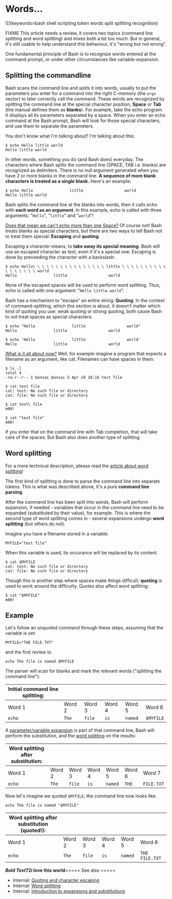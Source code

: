 # Words...

![](keywords>bash shell scripting token words split splitting recognition)

FIXME This article needs a review, it covers two topics (command line
splitting and word splitting) and mixes both a bit too much. But in
general, it's still usable to help understand this behaviour, it's
"wrong but not wrong".

One fundamental principle of Bash is to recognize words entered at the
command prompt, or under other circumstances like variable-expansion.

## Splitting the commandline

Bash scans the command line and splits it into words, usually to put the
parameters you enter for a command into the right C-memory (the `argv`
vector) to later correctly call the command. These words are recognized
by splitting the command line at the special character position,
**Space** or **Tab** (the manual defines them as **blanks**). For
example, take the echo program. It displays all its parameters separated
by a space. When you enter an echo command at the Bash prompt, Bash will
look for those special characters, and use them to separate the
parameters.

You don't know what I'm talking about? I'm talking about this:

    $ echo Hello little world
    Hello little world

In other words, something you do (and Bash does) everyday. The
characters where Bash splits the command line (SPACE, TAB i.e. blanks)
are recognized as delimiters. There is no null argument generated when
you have 2 or more blanks in the command line. **A sequence of more
blank characters is treated as a single blank.** Here's an example:

    $ echo Hello                little                  world
    Hello little world

Bash splits the command line at the blanks into words, then it calls
echo with **each word as an argument**. In this example, echo is called
with three arguments: "`Hello`", "`little`" and "`world`"!

<u>Does that mean we can't echo more than one Space?</u> Of course not!
Bash treats blanks as special characters, but there are two ways to tell
Bash not to treat them special: **Escaping** and **quoting**.

Escaping a character means, to **take away its special meaning**. Bash
will use an escaped character as text, even if it's a special one.
Escaping is done by preceeding the character with a backslash:

    $ echo Hello\ \ \ \ \ \ \ \ \ \ \ \ \ \ \ \ little \ \ \ \ \ \ \ \ \ \ \ \ \ \ \ \ \ world
    Hello                little                  world

None of the escaped spaces will be used to perform word splitting. Thus,
echo is called with one argument: "`Hello little world`".

Bash has a mechanism to "escape" an entire string: **Quoting**. In the
context of command-splitting, which this section is about, it doesn't
matter which kind of quoting you use: weak quoting or strong quoting,
both cause Bash to not treat spaces as special characters:

    $ echo "Hello                little                  world"
    Hello                little                  world

    $ echo 'Hello                little                  world'
    Hello                little                  world

<u>What is it all about now?</u> Well, for example imagine a program
that expects a filename as an argument, like cat. Filenames can have
spaces in them:

    $ ls -l
    total 4
    -rw-r--r-- 1 bonsai bonsai 5 Apr 18 18:16 test file

    $ cat test file
    cat: test: No such file or directory
    cat: file: No such file or directory

    $ cat test\ file
    m00!

    $ cat "test file"
    m00!

If you enter that on the command line with Tab completion, that will
take care of the spaces. But Bash also does another type of splitting.

## Word splitting

For a more technical description, please read the [article about word
splitting](/syntax/expansion/wordsplit.md)!

The first kind of splitting is done to parse the command line into
separate tokens. This is what was described above, it's a pure **command
line parsing**.

After the command line has been split into words, Bash will perform
expansion, if needed - variables that occur in the command line need to
be expanded (substituted by their value), for example. This is where the
second type of word splitting comes in - several expansions undergo
**word splitting** (but others do not).

Imagine you have a filename stored in a variable:

    MYFILE="test file"

When this variable is used, its occurance will be replaced by its
content.

    $ cat $MYFILE
    cat: test: No such file or directory
    cat: file: No such file or directory

Though this is another step where spaces make things difficult,
**quoting** is used to work around the difficulty. Quotes also affect
word splitting:

    $ cat "$MYFILE"
    m00!

## Example

Let's follow an unquoted command through these steps, assuming that the
variable is set:

    MYFILE="THE FILE.TXT"

and the first review is:

    echo The file is named $MYFILE

The parser will scan for blanks and mark the relevant words ("splitting
the command line"):

| Initial command line splitting: |        |        |        |         |           |
|---------------------------------|--------|--------|--------|---------|-----------|
| Word 1                          | Word 2 | Word 3 | Word 4 | Word 5  | Word 6    |
| `echo`                          | `The`  | `file` | `is`   | `named` | `$MYFILE` |

A [parameter/variable expansion](/syntax/pe.md) is part of that command
line, Bash will perform the substitution, and the [word
splitting](/syntax/expansion/wordsplit.md) on the results:

| Word splitting after substitution: |        |        |        |         |        |            |
|------------------------------------|--------|--------|--------|---------|--------|------------|
| Word 1                             | Word 2 | Word 3 | Word 4 | Word 5  | Word 6 | Word 7     |
| `echo`                             | `The`  | `file` | `is`   | `named` | `THE`  | `FILE.TXT` |

Now let's imagine we quoted `$MYFILE`, the command line now looks like:

    echo The file is named "$MYFILE"

| Word splitting after substitution (quoted!): |        |        |        |         |                |
|----------------------------------------------|--------|--------|--------|---------|----------------|
| Word 1                                       | Word 2 | Word 3 | Word 4 | Word 5  | Word 6         |
| `echo`                                       | `The`  | `file` | `is`   | `named` | `THE FILE.TXT` |

***Bold Text*72i love this world**===== See also =====

- Internal: [Quoting and character escaping](/syntax/quoting.md)
- Internal: [Word splitting](/syntax/expansion/wordsplit.md)
- Internal: [Introduction to expansions and
  substitutions](/syntax/expansion/intro.md)
